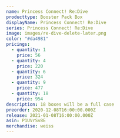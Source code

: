 ```yaml
---
name: Princess Connect! Re:Dive
producttype: Booster Pack Box
displayName: Princess Connect! Re:Dive
series: Princess Connect! Re:Dive
image: images/re-dive-delete-later.png
color: "#da4981"
pricings:
  - quantity: 1
    price: 56
  - quantity: 4
    price: 220
  - quantity: 6
    price: 324
  - quantity: 9
    price: 477
  - quantity: 18
    price: 954
description: 18 boxes will be a full case
preorder: 2020-12-08T16:00:00.000Z
release: 2021-01-08T16:00:00.000Z
asin: P1UVrSv8E
merchandise: weiss
---
```

